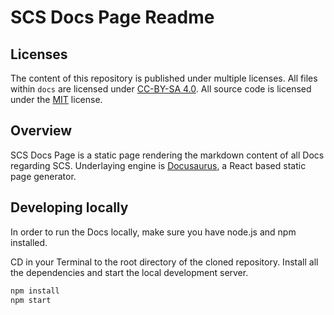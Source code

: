 # SCS Docs Page Readme

## Licenses

The content of this repository is published under multiple licenses.
All files within `docs` are licensed under [CC-BY-SA 4.0](LICENSE-DOCS).
All source code is licensed under the [MIT](LICENSE-CODE) license.

## Overview

SCS Docs Page is a static page rendering the markdown content of all Docs regarding SCS. Underlaying engine is [Docusaurus](https://docusaurus.io/), a React based static page generator.

## Developing locally

In order to run the Docs locally, make sure you have node.js and npm installed.

CD in your Terminal to the root directory of the cloned repository. Install all the dependencies and start the local development server.

```bash
npm install
npm start
```
